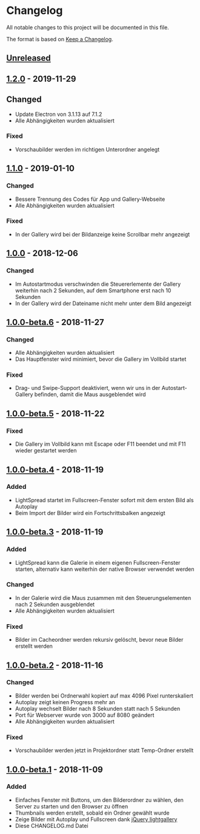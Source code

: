 # Changelog

All notable changes to this project will be documented in this file.

The format is based on [Keep a Changelog](https://keepachangelog.com/en/1.0.0/).

## [Unreleased]

## [1.2.0] - 2019-11-29

## Changed

- Update Electron von 3.1.13 auf 7.1.2
- Alle Abhängigkeiten wurden aktualisiert

### Fixed

- Vorschaubilder werden im richtigen Unterordner angelegt

## [1.1.0] - 2019-01-10

### Changed

- Bessere Trennung des Codes für App und Gallery-Webseite
- Alle Abhängigkeiten wurden aktualisiert

### Fixed

- In der Gallery wird bei der Bildanzeige keine Scrollbar mehr angezeigt

## [1.0.0] - 2018-12-06

### Changed

- Im Autostartmodus verschwinden die Steuererlemente der Gallery weiterhin nach 2 Sekunden, auf dem Smartphone erst nach 10 Sekunden
- In der Gallery wird der Dateiname nicht mehr unter dem Bild angezeigt

## [1.0.0-beta.6] - 2018-11-27

### Changed

- Alle Abhängigkeiten wurden aktualisiert
- Das Hauptfenster wird minimiert, bevor die Gallery im Vollbild startet

### Fixed

- Drag- und Swipe-Support deaktiviert, wenn wir uns in der Autostart-Gallery befinden, damit die Maus ausgeblendet wird

## [1.0.0-beta.5] - 2018-11-22

### Fixed

- Die Gallery im Vollbild kann mit Escape oder F11 beendet und mit F11 wieder gestartet werden

## [1.0.0-beta.4] - 2018-11-19

### Added

- LightSpread startet im Fullscreen-Fenster sofort mit dem ersten Bild als Autoplay
- Beim Import der Bilder wird ein Fortschrittsbalken angezeigt

## [1.0.0-beta.3] - 2018-11-19

### Added

- LightSpread kann die Galerie in einem eigenen Fullscreen-Fenster starten, alternativ kann weiterhin der native Browser verwendet werden

### Changed

- In der Galerie wird die Maus zusammen mit den Steuerungselementen nach 2 Sekunden ausgeblendet
- Alle Abhängigkeiten wurden aktualisiert

### Fixed

- Bilder im Cacheordner werden rekursiv gelöscht, bevor neue Bilder erstellt werden

## [1.0.0-beta.2] - 2018-11-16

### Changed

- Bilder werden bei Ordnerwahl kopiert auf max 4096 Pixel runterskaliert
- Autoplay zeigt keinen Progress mehr an
- Autoplay wechselt Bilder nach 8 Sekunden statt nach 5 Sekunden
- Port für Webserver wurde von 3000 auf 8080 geändert
- Alle Abhängigkeiten wurden aktualisiert

### Fixed

- Vorschaubilder werden jetzt in Projektordner statt Temp-Ordner erstellt

## [1.0.0-beta.1] - 2018-11-09

### Added

- Einfaches Fenster mit Buttons, um den Bilderordner zu wählen, den Server zu starten und den Browser zu öffnen
- Thumbnails werden erstellt, sobald ein Ordner gewählt wurde
- Zeige Bilder mit Autoplay und Fullscreen dank [jQuery lightgallery](http://sachinchoolur.github.io/lightGallery/)
- Diese CHANGELOG.md Datei

[Unreleased]: https://github.com/Art4/lightspread/compare/1.2.0...HEAD
[1.2.0]: https://github.com/Art4/lightspread/compare/1.1.0...1.2.0
[1.1.0]: https://github.com/Art4/lightspread/compare/1.0.0...1.1.0
[1.0.0]: https://github.com/Art4/lightspread/compare/1.0.0-beta.6...1.0.0
[1.0.0-beta.6]: https://github.com/Art4/lightspread/compare/1.0.0-beta.5...1.0.0-beta.6
[1.0.0-beta.5]: https://github.com/Art4/lightspread/compare/1.0.0-beta.4...1.0.0-beta.5
[1.0.0-beta.4]: https://github.com/Art4/lightspread/compare/1.0.0-beta.3...1.0.0-beta.4
[1.0.0-beta.3]: https://github.com/Art4/lightspread/compare/1.0.0-beta.2...1.0.0-beta.3
[1.0.0-beta.2]: https://github.com/Art4/lightspread/compare/1.0.0-beta.1...1.0.0-beta.2
[1.0.0-beta.1]: https://github.com/Art4/lightspread/compare/898856bb0c079e4e823d68441762a4782621dfeb...1.0.0-beta.1
